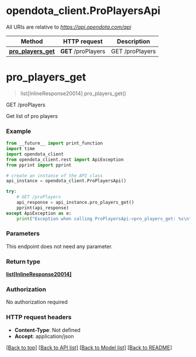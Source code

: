# opendota_client.ProPlayersApi

All URIs are relative to *https://api.opendota.com/api*

Method | HTTP request | Description
------------- | ------------- | -------------
[**pro_players_get**](ProPlayersApi.md#pro_players_get) | **GET** /proPlayers | GET /proPlayers


# **pro_players_get**
> list[InlineResponse20014] pro_players_get()

GET /proPlayers

Get list of pro players

### Example
```python
from __future__ import print_function
import time
import opendota_client
from opendota_client.rest import ApiException
from pprint import pprint

# create an instance of the API class
api_instance = opendota_client.ProPlayersApi()

try:
    # GET /proPlayers
    api_response = api_instance.pro_players_get()
    pprint(api_response)
except ApiException as e:
    print("Exception when calling ProPlayersApi->pro_players_get: %s\n" % e)
```

### Parameters
This endpoint does not need any parameter.

### Return type

[**list[InlineResponse20014]**](InlineResponse20014.md)

### Authorization

No authorization required

### HTTP request headers

 - **Content-Type**: Not defined
 - **Accept**: application/json

[[Back to top]](#) [[Back to API list]](../README.md#documentation-for-api-endpoints) [[Back to Model list]](../README.md#documentation-for-models) [[Back to README]](../README.md)

